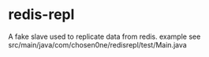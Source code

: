 redis-repl
========
A fake slave used to replicate data from redis.
example see src/main/java/com/chosen0ne/redisrepl/test/Main.java
